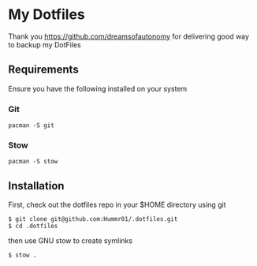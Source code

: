 # My Dotfiles
Thank you https://github.com/dreamsofautonomy for delivering good way to backup my DotFiles

## Requirements
Ensure you have the following installed on your system

### Git

```
pacman -S git
```

### Stow

```
pacman -S stow
```

## Installation

First, check out the dotfiles repo in your $HOME directory using git

```
$ git clone git@github.com:Hummr01/.dotfiles.git
$ cd .dotfiles
```

then use GNU stow to create symlinks

```
$ stow .
```
